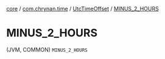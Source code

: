 [core](../../index.md) / [com.chrynan.time](../index.md) / [UtcTimeOffset](index.md) / [MINUS_2_HOURS](./-m-i-n-u-s_2_-h-o-u-r-s.md)

# MINUS_2_HOURS

(JVM, COMMON) `MINUS_2_HOURS`